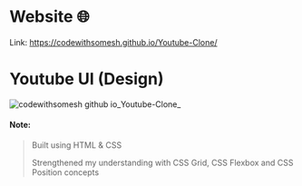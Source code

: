 
#  Website 🌐
Link: https://codewithsomesh.github.io/Youtube-Clone/


# Youtube UI (Design)
![codewithsomesh github io_Youtube-Clone_](https://github.com/CodeWithSomesh/Youtube-Clone/assets/123357802/8541114e-30fa-42aa-b9d1-7cddd94fc013)



#### Note:
> Built using HTML & CSS 
> 
> Strengthened my understanding with CSS Grid, CSS Flexbox and CSS Position concepts
